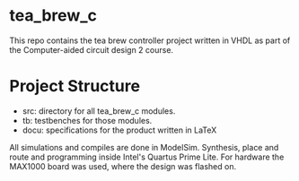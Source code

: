 # tea_brew_c
This repo contains the tea brew controller project written in VHDL as part of the Computer-aided circuit design 2 course.

# Project Structure
- src: directory for all tea_brew_c modules.
- tb: testbenches for those modules.
- docu: specifications for the product written in LaTeX

All simulations and compiles are done in ModelSim.
Synthesis, place and route and programming inside Intel's Quartus Prime Lite.
For hardware the MAX1000 board was used, where the design was flashed on.